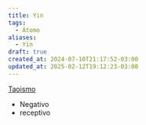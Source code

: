 ```yaml
---
title: Yin
tags:
  - Átomo
aliases:
  - Yin
draft: true
created_at: 2024-07-10T21:17:52-03:00
updated_at: 2025-02-12T19:12:23-03:00
---
```


[Taoismo](Taoismo.md)
- Negativo
- receptivo